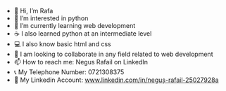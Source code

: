 - 👋 Hi, I’m Rafa
- 👀 I’m interested in python
- 🌱 I’m currently learning web development
- ☕ I also learned python at an intermediate level
- 💻 I also know basic html and css
- 💞️ I am looking to collaborate in any field related to web development
- 📫 How to reach me: Negus Rafail on LinkedIn
- 📞 My Telephone Number: 0721308375
- 🔗 My Linkedin Account: www.linkedin.com/in/neguș-rafail-25027928a

<!---
just4rafa/just4rafa is a ✨ special ✨ repository because its `README.md` (this file) appears on your GitHub profile.
You can click the Preview link to take a look at your changes.
--->
